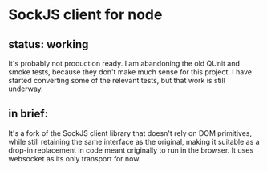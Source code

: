 # SockJS client for node

## status: working

It's probably not production ready.  I am abandoning the old QUnit and smoke tests, because they don't make much sense for this project.  I have started converting some of the relevant tests, but that work is still underway.

## in brief:

It's a fork of the SockJS client library that doesn't rely on DOM primitives, while still retaining the same interface as the original, making it suitable as a drop-in replacement in code meant originally to run in the browser.  It uses websocket as its only transport for now.

